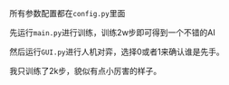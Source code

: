 所有参数配置都在`config.py`里面

先运行`main.py`进行训练，训练2w步即可得到一个不错的AI

然后运行`GUI.py`进行人机对弈，选择0或者1来确认谁是先手。

我只训练了2k步，貌似有点小厉害的样子。